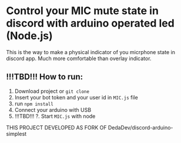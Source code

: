 # Control your MIC mute state in discord with arduino operated led (Node.js)
This is the way to make a physical indicator of you micrphone state in discord app. Much more comfortable than overlay indicator.

## !!!TBD!!! How to run:

1. Download project or `git clone`
2. Insert your bot token and your user id in `MIC.js` file
3. run `npm install`
4. Connect your arduino with USB
5. !!!TBD!!!
?. Start `MIC.js` with node


THIS PROJECT DEVELOPED AS FORK OF DedaDev/discord-arduino-simplest
